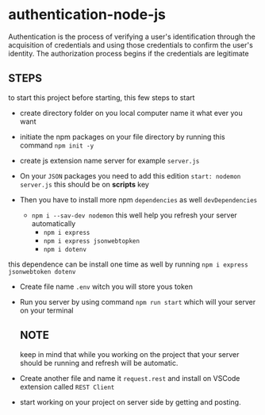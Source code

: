 # authentication-node-js

Authentication is the process of verifying a user's identification through the acquisition of credentials and using those credentials to confirm the user's identity. The authorization process begins if the credentials are legitimate

## STEPS

to start this project before starting, this few steps to start 

- create directory folder on you local computer name it what ever you want 
- initiate the npm packages on your file directory by running this command `npm init -y`
- create js extension name server for example `server.js`
- On your `JSON` packages you need to add this edition `start: nodemon server.js` this should be on **scripts** key 
- Then you have to install more npm `dependencies` as well `devDependencies` 

  - `npm i --sav-dev nodemon` this well help you refresh your server automatically
    - `npm i express` 
    - `npm i express jsonwebtopken`
    - `npm i dotenv`
  
this dependence can be install one time as well by running `npm i express jsonwebtoken dotenv`

- Create file name `.env` witch you will store yous token 
- Run you server by using command `npm run start` which will your server on your terminal
  
  ## NOTE

  keep in mind that while you working on the project that your server should be running and refresh will be automatic.

- Create another file and name it `request.rest` and install on VSCode extension called `REST Client`
- start working on your project on server side by getting and posting.  

